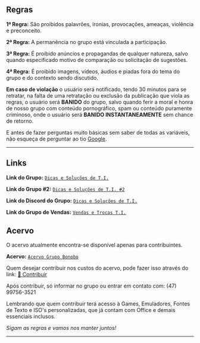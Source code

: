 ## Regras

__1ª Regra:__ São proibidos palavrões, ironias, provocações, ameaças, violência e preconceito.

__2ª Regra:__ A permanência no grupo está vinculada a participação.

__3ª Regra:__ É proibido anúncios e propagandas de qualquer natureza, salvo quando especificado motivo de comparação ou solicitação de sugestões.

__4ª Regra:__ É proibido imagens, vídeos, áudios e piadas fora do tema do grupo e do contexto sendo discutido.

__Em caso de violação__ o usuário será notificado, tendo 30 minutos para se retratar, na falta de uma retratação ou exclusão da publicação que viola as regras, o usuário será __BANIDO__ do grupo, salvo quando ferir a moral e honra de nosso grupo com conteúdo pornográfico, spam ou conteúdo puramente criminoso, onde o usuário será __BANIDO INSTANTANEAMENTE__ sem chance de retorno.

E antes de fazer perguntas muito básicas sem saber de todas as variáveis, não esqueça de perguntar ao tio [Google](https://www.google.com.br).

---
## Links

__Link do Grupo:__ [`Dicas e Soluções de T.I.`](https://chat.whatsapp.com/ByrfJE38HyYHBCTnYu5s70)

__Link do Grupo #2:__ [`Dicas e Soluções de T.I. #2`](https://chat.whatsapp.com/BkKfDf0eHvP9Fek34xqP4W)

__Link do Discord do Grupo:__ [`Dicas e Soluções de T.I.`](https://discord.gg/JK74w2k)

__Link do Grupo de Vendas:__ [`Vendas e Trocas T.I.`](https://chat.whatsapp.com/LEq9MnDyBds7eOTi4uUt8Y)

## Acervo

O acervo atualmente encontra-se disponível apenas para contribuintes.

__Acervo:__ [`Acervo Grupo Bonobo`](http://down.grupobonobo.com.br/)

Quem desejar contribuir nos custos do acervo, pode fazer isso através do link:
[🔗 Contribuir](https://picpay.me/vilsonheuerdeoliveira)

Após contribuir, só informar no grupo ou entrar em contato com: (47) 99756-3521

Lembrando que quem contribuir terá acesso à Games, Emuladores, Fontes de Texto e ISO's personalizadas, que já contam com Office e demais essenciais inclusos.

*Sigam as regras e vamos nos manter juntos!*

---
